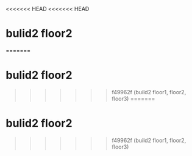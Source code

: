 <<<<<<< HEAD
<<<<<<< HEAD
# bulid2 floor2
=======
# bulid2 floor2 
>>>>>>> f49962f (build2 floor1, floor2, floor3)
=======
# bulid2 floor2 
>>>>>>> f49962f (build2 floor1, floor2, floor3)
